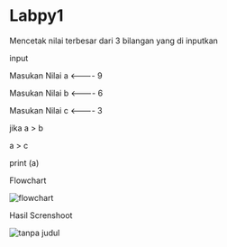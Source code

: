 # Labpy1

Mencetak nilai terbesar dari 3  bilangan yang di inputkan

input

Masukan Nilai a <---- 9

Masukan Nilai b <---- 6

Masukan Nilai c <---- 3

jika  a  >  b 		

a >  c
	
print  (a)

Flowchart

![flowchart](https://user-images.githubusercontent.com/43899136/52175507-8edfe300-27d7-11e9-8640-30e6ac851d42.jpg)

Hasil Screnshoot

![tanpa judul](https://user-images.githubusercontent.com/43899136/52175506-8e474c80-27d7-11e9-9683-0ae2c7bf58c2.jpg)

